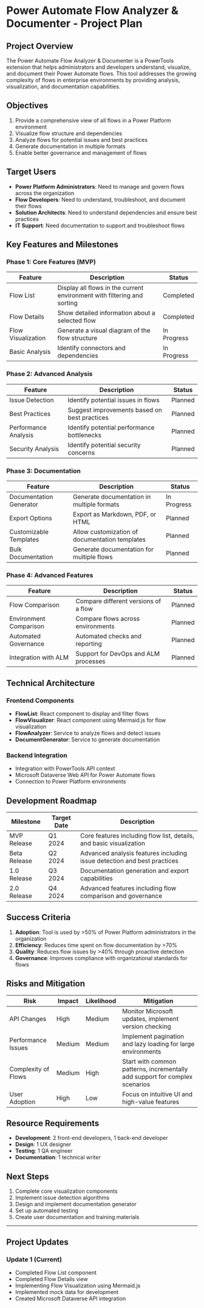 # Power Automate Flow Analyzer & Documenter - Project Plan

## Project Overview

The Power Automate Flow Analyzer & Documenter is a PowerTools extension that helps administrators and developers understand, visualize, and document their Power Automate flows. This tool addresses the growing complexity of flows in enterprise environments by providing analysis, visualization, and documentation capabilities.

## Objectives

1. Provide a comprehensive view of all flows in a Power Platform environment
2. Visualize flow structure and dependencies
3. Analyze flows for potential issues and best practices
4. Generate documentation in multiple formats
5. Enable better governance and management of flows

## Target Users

- **Power Platform Administrators**: Need to manage and govern flows across the organization
- **Flow Developers**: Need to understand, troubleshoot, and document their flows
- **Solution Architects**: Need to understand dependencies and ensure best practices
- **IT Support**: Need documentation to support and troubleshoot flows

## Key Features and Milestones

### Phase 1: Core Features (MVP)

| Feature | Description | Status |
|---------|-------------|--------|
| Flow List | Display all flows in the current environment with filtering and sorting | Completed |
| Flow Details | Show detailed information about a selected flow | Completed |
| Flow Visualization | Generate a visual diagram of the flow structure | In Progress |
| Basic Analysis | Identify connectors and dependencies | In Progress |

### Phase 2: Advanced Analysis

| Feature | Description | Status |
|---------|-------------|--------|
| Issue Detection | Identify potential issues in flows | Planned |
| Best Practices | Suggest improvements based on best practices | Planned |
| Performance Analysis | Identify potential performance bottlenecks | Planned |
| Security Analysis | Identify potential security concerns | Planned |

### Phase 3: Documentation

| Feature | Description | Status |
|---------|-------------|--------|
| Documentation Generator | Generate documentation in multiple formats | In Progress |
| Export Options | Export as Markdown, PDF, or HTML | Planned |
| Customizable Templates | Allow customization of documentation templates | Planned |
| Bulk Documentation | Generate documentation for multiple flows | Planned |

### Phase 4: Advanced Features

| Feature | Description | Status |
|---------|-------------|--------|
| Flow Comparison | Compare different versions of a flow | Planned |
| Environment Comparison | Compare flows across environments | Planned |
| Automated Governance | Automated checks and reporting | Planned |
| Integration with ALM | Support for DevOps and ALM processes | Planned |

## Technical Architecture

### Frontend Components

- **FlowList**: React component to display and filter flows
- **FlowVisualizer**: React component using Mermaid.js for flow visualization
- **FlowAnalyzer**: Service to analyze flows and detect issues
- **DocumentGenerator**: Service to generate documentation

### Backend Integration

- Integration with PowerTools API context
- Microsoft Dataverse Web API for Power Automate flows
- Connection to Power Platform environments

## Development Roadmap

| Milestone | Target Date | Description |
|-----------|-------------|-------------|
| MVP Release | Q1 2024 | Core features including flow list, details, and basic visualization |
| Beta Release | Q2 2024 | Advanced analysis features including issue detection and best practices |
| 1.0 Release | Q3 2024 | Documentation generation and export capabilities |
| 2.0 Release | Q4 2024 | Advanced features including flow comparison and governance |

## Success Criteria

1. **Adoption**: Tool is used by >50% of Power Platform administrators in the organization
2. **Efficiency**: Reduces time spent on flow documentation by >70%
3. **Quality**: Reduces flow issues by >40% through proactive detection
4. **Governance**: Improves compliance with organizational standards for flows

## Risks and Mitigation

| Risk | Impact | Likelihood | Mitigation |
|------|--------|------------|------------|
| API Changes | High | Medium | Monitor Microsoft updates, implement version checking |
| Performance Issues | Medium | Medium | Implement pagination and lazy loading for large environments |
| Complexity of Flows | Medium | High | Start with common patterns, incrementally add support for complex scenarios |
| User Adoption | High | Low | Focus on intuitive UI and high-value features |

## Resource Requirements

- **Development**: 2 front-end developers, 1 back-end developer
- **Design**: 1 UX designer
- **Testing**: 1 QA engineer
- **Documentation**: 1 technical writer

## Next Steps

1. Complete core visualization components
2. Implement issue detection algorithms
3. Design and implement documentation generator
4. Set up automated testing
5. Create user documentation and training materials

---

## Project Updates

### Update 1 (Current)

- Completed Flow List component
- Completed Flow Details view
- Implementing Flow Visualization using Mermaid.js
- Implemented mock data for development
- Created Microsoft Dataverse API integration 